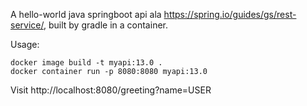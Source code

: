 A hello-world java springboot api ala https://spring.io/guides/gs/rest-service/,
built by gradle in a container.

Usage:

```
docker image build -t myapi:13.0 .
docker container run -p 8080:8080 myapi:13.0
```

Visit http://localhost:8080/greeting?name=USER
